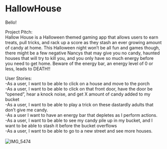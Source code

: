 # HallowHouse

Bello!<br>

Project Pitch:<br>
Hallow House is a Halloween themed gaming app that allows users to earn treats, pull tricks, and rack up a score as they stash an ever growing amount of candy at home. This Halloween night won’t be all fun and games though, there might be a few negative Nancys that may give you no candy, haunted houses that will try to kill you, and you only have so much energy before you need to get home. Beware of the energy bar, an energy level of 0 or less, leads to DEATH!!<br>

User Stories:<br>
-As a user, I want to be able to click on a house and move to the porch<br>
-As a user, I want to be able to click on that front door, have the door be “opened”, hear a knock noise, and get X amount of candy added to my bucket<br>
-As a user, I want to be able to play a trick on these dastardly adults that don’t give me candy.<br>
-As a user I want to have an energy bar that depletes as I perform actions.<br>
-As a user, I want to be able to see my candy pile up in my bucket, and I want to be able to stash it before the bucket overflows<br>
-As a user, I want to be able to go to a new street and see more houses.<br><br>
![IMG_5474](https://user-images.githubusercontent.com/109716310/197583056-c6d99823-db7e-4056-ab68-9fa3a99ff45b.jpg)
